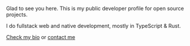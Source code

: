 Glad to see you here. This is my public developer profile for open source projects.

I do fullstack web and native development, mostly in TypeScript & Rust.

[Check my bio](https://bento.me/enoro) or [contact me](https://t.me/enoro)
